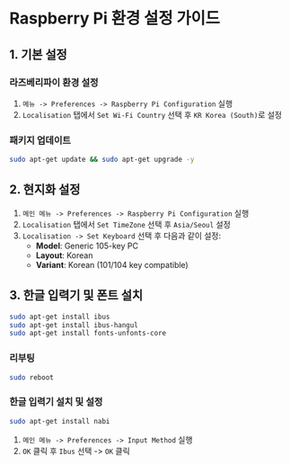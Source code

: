 # Raspberry Pi 환경 설정 가이드

## 1. 기본 설정
### 라즈베리파이 환경 설정
1. `메뉴 -> Preferences -> Raspberry Pi Configuration` 실행
2. `Localisation` 탭에서 `Set Wi-Fi Country` 선택 후 `KR Korea (South)`로 설정

### 패키지 업데이트
```bash
sudo apt-get update && sudo apt-get upgrade -y
```

## 2. 현지화 설정
1. `메인 메뉴 -> Preferences -> Raspberry Pi Configuration` 실행
2. `Localisation` 탭에서 `Set TimeZone` 선택 후 `Asia/Seoul` 설정
3. `Localisation -> Set Keyboard` 선택 후 다음과 같이 설정:
   - **Model**: Generic 105-key PC
   - **Layout**: Korean
   - **Variant**: Korean (101/104 key compatible)

## 3. 한글 입력기 및 폰트 설치
```bash
sudo apt-get install ibus
sudo apt-get install ibus-hangul
sudo apt-get install fonts-unfonts-core
```

### 리부팅
```bash
sudo reboot
```

### 한글 입력기 설치 및 설정
```bash
sudo apt-get install nabi
```
1. `메인 메뉴 -> Preferences -> Input Method` 실행
2. `OK` 클릭 후 `Ibus` 선택 -> `OK` 클릭